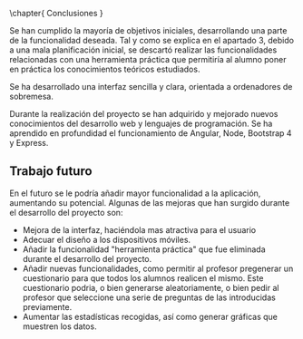 \chapter{ Conclusiones }

Se han cumplido la mayoría de objetivos iniciales, desarrollando una parte de la funcionalidad deseada. Tal y como se explica en el apartado 3, debido a una mala planificación inicial, se descartó realizar las funcionalidades relacionadas con una herramienta práctica que permitiría al alumno poner en práctica los conocimientos teóricos estudiados.

Se ha desarrollado una interfaz sencilla y clara, orientada a ordenadores de sobremesa.

Durante la realización del proyecto se han adquirido y mejorado nuevos conocimientos del desarrollo web y lenguajes de programación. Se ha aprendido en profundidad el funcionamiento de Angular, Node, Bootstrap 4 y Express.

## Trabajo futuro

En el futuro se le podría añadir mayor funcionalidad a la aplicación, aumentando su potencial. Algunas de las mejoras que han surgido durante el desarrollo del proyecto son:

* Mejora de la interfaz, haciéndola mas atractiva para el usuario
* Adecuar el diseño a los dispositivos móviles.
* Añadir la funcionalidad "herramienta práctica" que fue eliminada durante el desarrollo del proyecto.
* Añadir nuevas funcionalidades, como permitir al profesor pregenerar un cuestionario para que todos los alumnos realicen el mismo. Este cuestionario podria, o bien generarse aleatoriamente, o bien pedir al profesor que seleccione una serie de preguntas de las introducidas previamente.
* Aumentar las estadísticas recogidas, así como generar gráficas que muestren los datos.
